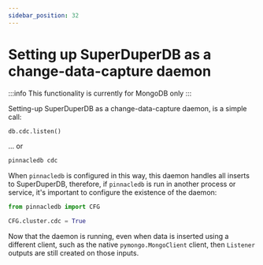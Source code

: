 ```yaml
---
sidebar_position: 32
---
```


# Setting up SuperDuperDB as a change-data-capture daemon

:::info
This functionality is currently for MongoDB only
:::

Setting-up SuperDuperDB as a change-data-capture daemon, is a simple call:

```python
db.cdc.listen()
```

... or

```bash
pinnacledb cdc
```

When `pinnacledb` is configured in this way, this daemon handles all inserts to 
SuperDuperDB, therefore, if `pinnacledb` is run in another process or service, 
it's important to configure the existence of the daemon:

```python
from pinnacledb import CFG

CFG.cluster.cdc = True
```

Now that the daemon is running, even when data is inserted using a different client, such as
the native `pymongo.MongoClient` client, then `Listener` outputs are still created on those inputs.